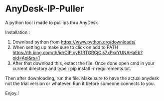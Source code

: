 # AnyDesk-IP-Puller
A python tool i made to pull ips thru AnyDesk


Installation : 
1. Download python from https://www.python.org/downloads/
2. When setting up make sure to click on add to PATH  https://th.bing.com/th/id/OIP.oyB1RTGRCjOis7xPkcYUNAHaEb?pid=Api&rs=1
3. After that download this, extact the file. Once done open cmd in your current directory and type : 
  pip install -r requirements.txt.

Then after downloading, run the file. Make sure to have the actual anydesk not the trial version or whatever.
Run it before someone connects to you.

Enjoy.!

